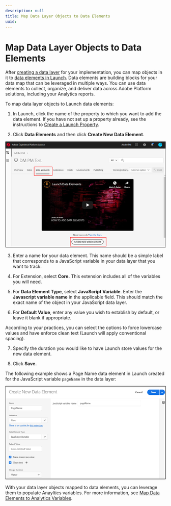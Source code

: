 ```yaml
---
description: null
title: Map Data Layer Objects to Data Elements
uuid: 
---
```


# Map Data Layer Objects to Data Elements


After [creating a data layer](https://docs.adobe.com/content/help/en/analytics/implementation/prepare/data-layer.html) for your implementation, you can map objects in it to [data elements in Launch](https://docs.adobe.com/content/help/en/launch/using/reference/manage-resources/data-elements.html#create-a-data-element). Data elements are building blocks for your data map that can be leveraged in multiple ways. You can use data elements to collect, organize, and deliver data across Adobe Platform solutions, including your Analytics reports.

To map data layer objects to Launch data elements:

1. In Launch, click the name of the property to which you want to add the data element. If you have not set up a property already, see the instructions to [Create a Launch Property](https://docs.adobe.com/content/help/en/core-services-learn/implementing-in-websites-with-launch/configure-launch/launch.html).

2. Click **Data Elements** and then click **Create New Data Element**.

![create data element](assets/createelement.png)


3. Enter a name for your data element. This name should be a simple label that corresponds to a JavaScript variable in your data layer that you want to track.

4. For Extension, select **Core.** This extension includes all of the variables you will need.

5. For **Data Element Type**, select **JavaScript Variable**. Enter the **Javascript variable name** in the applicable field. This should match the exact name of the object in your JavaScript data layer.

6. For **Default Value**, enter any value you wish to establish by default, or leave it blank if appropriate.

According to your practices, you can select the options to force lowercase values and have enforce clean text (Launch will apply conventional spacing).

7. Specify the duration you would like to have Launch store values for the new data element.

8. Click **Save.**

The following example shows a Page Name data element in Launch created for the JavaScript variable ``pageName`` in the data layer:

![Specify element](assets/new_element.png)


With your data layer objects mapped to data elements, you can leverage them to populate Anayltics variables. For more information, see [Map Data Elements to Analytics Variables](https://docs.adobe.com/content/help/en/analytics/implementation/prepare/data-layer.html).
